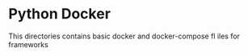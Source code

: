 <h1>Python Docker</h1>

This directories contains basic docker and docker-compose fl
iles for frameworks